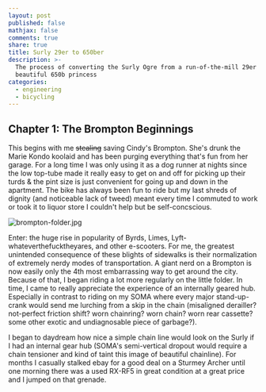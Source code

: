 ```yaml
---
layout: post
published: false
mathjax: false
comments: true
share: true
title: Surly 29er to 650ber
description: >-
  The process of converting the Surly Ogre from a run-of-the-mill 29er to a
  beautiful 650b princess
categories:
  - engineering
  - bicycling
---
```

## Chapter 1: The Brompton Beginnings

This begins with me ~~stealing~~ saving Cindy's Brompton. She's drunk the Marie Kondo koolaid and has been purging everything that's fun from her garage. For a long time I was only using it as a dog runner at nights since the low top-tube made it really easy to get on and off for picking up their turds & the pint size is just convenient for going up and down in the apartment. The bike has always been fun to ride but my last shreds of dignity (and noticeable lack of tweed) meant every time I commuted to work or took it to liquor store I couldn't help but be self-concscious. 

![brompton-folder.jpg]({{site.baseurl}}/images/brompton-folder.jpg)

Enter: the huge rise in popularity of Byrds, Limes, Lyft-whateverthefucktheyares, and other e-scooters. For me, the greatest unintended consequence of these blights of sidewalks is their normalization of extremely nerdy modes of transportation. A giant nerd on a Brompton is now easily only the 4th most embarrassing way to get around the city. Because of that, I began riding a lot more regularly on the little folder. In time, I came to really appreciate the experience of an internally geared hub. Especially in contrast to riding on my SOMA where every major stand-up-crank would send me lurching from a skip in the chain (misaligned derailler? not-perfect friction shift? worn chainring? worn chain? worn rear cassette? some other exotic and undiagnosable piece of garbage?).

I began to daydream how nice a simple chain line would look on the Surly if I had an internal gear hub (SOMA's semi-vertical dropout would require a chain tensioner and kind of taint this image of beautiful chainline). For months I casually stalked ebay for a good deal on a Sturmey Archer until one morning there was a used RX-RF5 in great condition at a great price and I jumped on that grenade.
